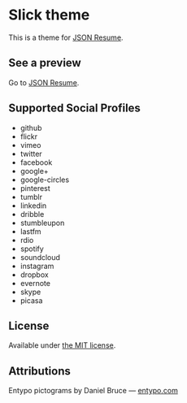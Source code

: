 # Slick theme

This is a theme for [JSON Resume](http://jsonresume.org/).

## See a preview
Go to [JSON Resume](http://jsonresume.org/).

## Supported Social Profiles
* github
* flickr
* vimeo
* twitter
* facebook
* google+
* google-circles
* pinterest
* tumblr
* linkedin
* dribble
* stumbleupon
* lastfm
* rdio
* spotify
* soundcloud
* instagram
* dropbox
* evernote
* skype
* picasa

## License

Available under [the MIT license](http://mths.be/mit).

## Attributions

Entypo pictograms by Daniel Bruce — [entypo.com](www.entypo.com)
